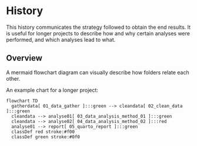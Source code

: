 # History

This history communicates the strategy followed to obtain the end results.
It is useful for longer projects to describe how and why certain analyses
were performed, and which analyses lead to what.

## Overview

A mermaid flowchart diagram can visually describe how folders relate each other.

An example chart for a longer project:
```mermaid
flowchart TD
  gatherdata[ 01_data_gather ]:::green --> cleandata[ 02_clean_data ]:::green
  cleandata --> analyse01[ 03_data_analysis_method_01 ]:::green
  cleandata --> analyse02[ 04_data_analysis_method_02 ]:::red
  analyse01 --> report[ 05_quarto_report ]:::green
  classDef red stroke:#f00
  classDef green stroke:#0f0
```
